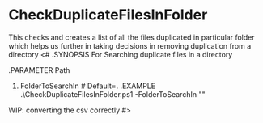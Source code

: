 # CheckDuplicateFilesInFolder
This checks and creates a list of all the files duplicated in particular folder which helps us further in taking decisions in removing duplication from a directory
<#
.SYNOPSIS
For Searching duplicate files in a directory

.PARAMETER Path
1. FolderToSearchIn # Default=.
.EXAMPLE
.\CheckDuplicateFilesInFolder.ps1 -FolderToSearchIn "<folderPath>"

WIP: converting the csv correctly
#>
